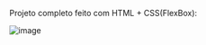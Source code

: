 Projeto completo feito com HTML + CSS(FlexBox):

![image](https://github.com/Schambin/recriandoLayout_2/assets/118319638/36111e13-2d56-45b1-9a98-43f0755f51b8)
